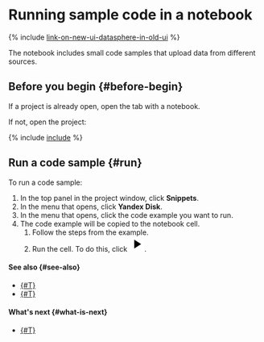 # Running sample code in a notebook

{% include [link-on-new-ui-datasphere-in-old-ui](../../../_includes/datasphere/datasphere-old-note.md) %}

The notebook includes small code samples that upload data from different sources.

## Before you begin {#before-begin}

If a project is already open, open the tab with a notebook.

If not, open the project:

{% include [include](../../../_includes/datasphere/before-begin.md) %}

## Run a code sample {#run}

To run a code sample:

1. In the top panel in the project window, click **Snippets**.
1. In the menu that opens, click **Yandex Disk**.
1. In the menu that opens, click the code example you want to run.
1. The code example will be copied to the notebook cell.
   1. Follow the steps from the example.
   1. Run the cell. To do this, click ![Run](../../../_assets/datasphere/jupyterlab/run.svg).

#### See also {#see-also}

* [{#T}](../data/connect-to-ya-disk.md)
* [{#T}](../data/connect-to-google-drive.md)

#### What's next {#what-is-next}

* [{#T}](checkpoints.md)

